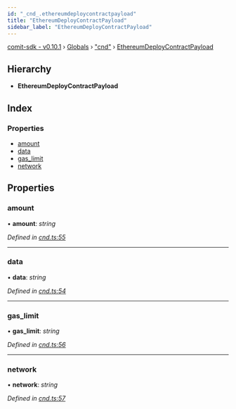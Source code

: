```yaml
---
id: "_cnd_.ethereumdeploycontractpayload"
title: "EthereumDeployContractPayload"
sidebar_label: "EthereumDeployContractPayload"
---
```


[comit-sdk - v0.10.1](../index.md) › [Globals](../globals.md) › ["cnd"](../modules/_cnd_.md) › [EthereumDeployContractPayload](_cnd_.ethereumdeploycontractpayload.md)

## Hierarchy

* **EthereumDeployContractPayload**

## Index

### Properties

* [amount](_cnd_.ethereumdeploycontractpayload.md#amount)
* [data](_cnd_.ethereumdeploycontractpayload.md#data)
* [gas_limit](_cnd_.ethereumdeploycontractpayload.md#gas_limit)
* [network](_cnd_.ethereumdeploycontractpayload.md#network)

## Properties

###  amount

• **amount**: *string*

*Defined in [cnd.ts:55](https://github.com/comit-network/comit-js-sdk/blob/9af15bb/src/cnd.ts#L55)*

___

###  data

• **data**: *string*

*Defined in [cnd.ts:54](https://github.com/comit-network/comit-js-sdk/blob/9af15bb/src/cnd.ts#L54)*

___

###  gas_limit

• **gas_limit**: *string*

*Defined in [cnd.ts:56](https://github.com/comit-network/comit-js-sdk/blob/9af15bb/src/cnd.ts#L56)*

___

###  network

• **network**: *string*

*Defined in [cnd.ts:57](https://github.com/comit-network/comit-js-sdk/blob/9af15bb/src/cnd.ts#L57)*
